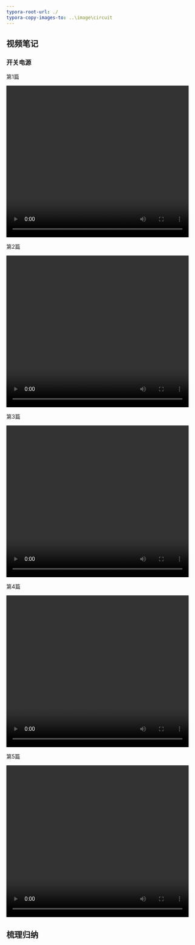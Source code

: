 ```yaml
---
typora-root-url: ./
typora-copy-images-to: ..\image\circuit
---
```


## 视频笔记

### 开关电源

第1篇

<video width="480" height="400" controls>    
	<source src="./image/circuit/开关电源原理讲解1.mp4" type="video/mp4"> 
</video>


第2篇

<video width="480" height="400" controls> 
	<source src="./image/circuit/开关电源原理讲解2——串联型.mp4" type="video/mp4"> 
</video>

第3篇

<video width="480" height="400" controls>    
	<source src="./image/circuit/开关电源原理讲解3——并联型.mp4" type="video/mp4"> 
</video>


第4篇

<video width="480" height="400" controls>    
	<source src="./image/circuit/开关电源原理讲解4——变压器耦合型.mp4" type="video/mp4"> 
</video>


第5篇

<video width="480" height="400" controls>    
	<source src="./image/circuit/开关电源原理讲解5——电动车充电器的开关电源.mp4" type="video/mp4"> 
</video>








## 梳理归纳

